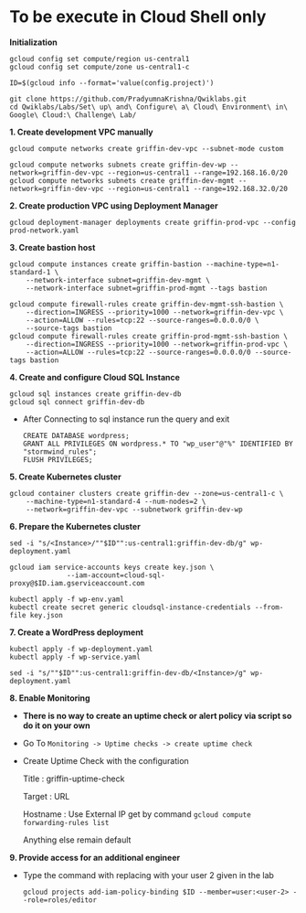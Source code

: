 # **To be execute in Cloud Shell only**

**Initialization**

    gcloud config set compute/region us-central1
    gcloud config set compute/zone us-central1-c

    ID=$(gcloud info --format='value(config.project)')

    git clone https://github.com/PradyumnaKrishna/Qwiklabs.git
    cd Qwiklabs/Labs/Set\ up\ and\ Configure\ a\ Cloud\ Environment\ in\ Google\ Cloud:\ Challenge\ Lab/


**1. Create development VPC manually**

    gcloud compute networks create griffin-dev-vpc --subnet-mode custom

    gcloud compute networks subnets create griffin-dev-wp --network=griffin-dev-vpc --region=us-central1 --range=192.168.16.0/20
    gcloud compute networks subnets create griffin-dev-mgmt --network=griffin-dev-vpc --region=us-central1 --range=192.168.32.0/20

**2. Create production VPC using Deployment Manager**

    gcloud deployment-manager deployments create griffin-prod-vpc --config prod-network.yaml

**3. Create bastion host**

    gcloud compute instances create griffin-bastion --machine-type=n1-standard-1 \
        --network-interface subnet=griffin-dev-mgmt \
        --network-interface subnet=griffin-prod-mgmt --tags bastion

    gcloud compute firewall-rules create griffin-dev-mgmt-ssh-bastion \
        --direction=INGRESS --priority=1000 --network=griffin-dev-vpc \
        --action=ALLOW --rules=tcp:22 --source-ranges=0.0.0.0/0 \
        --source-tags bastion
    gcloud compute firewall-rules create griffin-prod-mgmt-ssh-bastion \
        --direction=INGRESS --priority=1000 --network=griffin-prod-vpc \
        --action=ALLOW --rules=tcp:22 --source-ranges=0.0.0.0/0 --source-tags bastion


**4. Create and configure Cloud SQL Instance**

    gcloud sql instances create griffin-dev-db
    gcloud sql connect griffin-dev-db

 - After Connecting to sql instance run the query and exit

       CREATE DATABASE wordpress;
       GRANT ALL PRIVILEGES ON wordpress.* TO "wp_user"@"%" IDENTIFIED BY "stormwind_rules";
       FLUSH PRIVILEGES;


**5. Create Kubernetes cluster**

    gcloud container clusters create griffin-dev --zone=us-central1-c \
        --machine-type=n1-standard-4 --num-nodes=2 \
        --network=griffin-dev-vpc --subnetwork griffin-dev-wp

**6. Prepare the Kubernetes cluster**

    sed -i "s/<Instance>/""$ID"":us-central1:griffin-dev-db/g" wp-deployment.yaml

    gcloud iam service-accounts keys create key.json \
                  --iam-account=cloud-sql-proxy@$ID.iam.gserviceaccount.com
    
    kubectl apply -f wp-env.yaml
    kubectl create secret generic cloudsql-instance-credentials --from-file key.json

**7. Create a WordPress deployment**

    kubectl apply -f wp-deployment.yaml
    kubectl apply -f wp-service.yaml

    sed -i "s/""$ID"":us-central1:griffin-dev-db/<Instance>/g" wp-deployment.yaml

**8. Enable Monitoring**

 - **There is no way to create an uptime check or alert policy via script so do it on your own**
 - Go To `Monitoring -> Uptime checks -> create uptime check`
 - Create Uptime Check with the configuration
    
    Title : griffin-uptime-check

    Target : URL

    Hostname : Use External IP get by command `gcloud compute forwarding-rules list`

    Anything else remain default

**9. Provide access for an additional engineer**

 - Type the command with replacing <user-2> with your user 2 given in the lab
  
       gcloud projects add-iam-policy-binding $ID --member=user:<user-2> --role=roles/editor